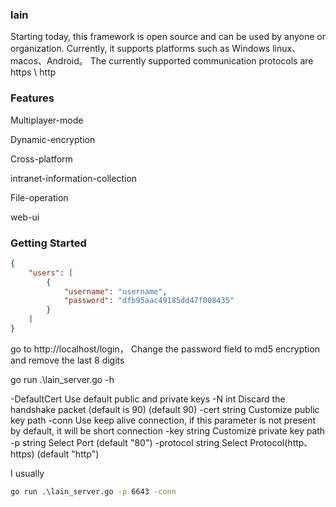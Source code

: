 ### lain

Starting today, this framework is open source and can be used by anyone or organization. Currently, it supports platforms such as Windows linux、macos、Android。 The currently supported communication protocols are https \ http

### Features

Multiplayer-mode

Dynamic-encryption

Cross-platform

intranet-information-collection

File-operation

web-ui

### Getting Started

```json
{
    "users": [
        {
            "username": "username",
            "password": "dfb95aac49185dd47f008435"
        }
    ]
}
```
go to http://localhost/login，
Change the password field to md5 encryption and remove the last 8 digits

go run .\lain_server.go -h

-DefaultCert
        Use default public and private keys
  -N int
        Discard the handshake packet (default is 90) (default 90)
  -cert string
        Customize public key path
  -conn
        Use keep alive connection, if this parameter is not present by default, it will be short connection
  -key string
        Customize private key path
  -p string
        Select Port (default "80")
  -protocol string
        Select Protocol(http、https) (default "http")

I usually

```cmd
go run .\lain_server.go -p 6643 -conn
```

